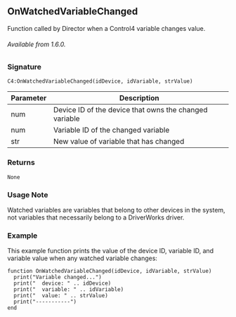 ## OnWatchedVariableChanged

Function called by Director when a Control4 variable changes value.

###### Available from 1.6.0.


### Signature

`C4:OnWatchedVariableChanged(idDevice, idVariable, strValue)`	

| Parameter | Description |
| --- | --- |
| num | Device ID of the device that owns the changed variable |
| num | Variable ID of the changed variable |
| str | New value of variable that has changed |


### Returns

`None`


### Usage Note

Watched variables are variables that belong to other devices in the system, not variables that necessarily belong to a DriverWorks driver.


### Example

This example function prints the value of the device ID, variable ID, and variable value when any watched variable changes: 

```
function OnWatchedVariableChanged(idDevice, idVariable, strValue)
  print("Variable changed...")
  print("  device: " .. idDevice)
  print("  variable: " .. idVariable)
  print("  value: " .. strValue)
  print("-----------")
end
```